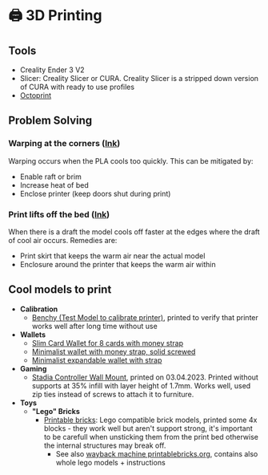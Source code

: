 # 🖨 3D Printing

## Tools

* Creality Ender 3 V2
* Slicer: Creality Slicer or CURA. Creality Slicer is a stripped down version of CURA with ready to use profiles
* [Octoprint](https://octoprint.org/)&#x20;

## Problem Solving

### Warping at the corners ([lnk](https://www.wevolver.com/article/what-causes-3d-print-warping-and-how-to-prevent-it))

Warping occurs when the PLA cools too quickly. This can be mitigated by:

* Enable raft or brim
* Increase heat of bed
* Enclose printer (keep doors shut during print)

### Print lifts off the bed ([lnk](https://www.reddit.com/r/3Dprinting/comments/ae7pbf/pla\_lifting\_off\_bed\_during\_prints\_cant\_figure\_out/))

When there is a draft the model cools off faster at the edges where the draft of cool air occurs. Remedies are:

* Print skirt that keeps the warm air near the actual model
* Enclosure around the printer that keeps the warm air within

## Cool models to print

* **Calibration**
  * [Benchy (Test Model to calibrate printer)](https://www.thingiverse.com/thing:763622), printed to verify that printer works well after long time without use
* **Wallets**
  * [Slim Card Wallet for 8 cards with money strap](https://www.thingiverse.com/thing:4797082)
  * [Minimalist wallet with money strap, solid screwed](https://www.thingiverse.com/thing:3572911)
  * [Minimalist expandable wallet with strap](https://www.thingiverse.com/thing:4831962)
* **Gaming**
  * [Stadia Controller Wall Mount](https://www.thingiverse.com/thing:4893266), printed on 03.04.2023. Printed without supports at 35% infill with layer height of 1.7mm. Works well, used zip ties instead of screws to attach it to furniture.
* **Toys**
  * **"Lego" Bricks**
    * [Printable bricks](https://printablebricks.com/): Lego compatible brick models, printed some 4x blocks - they work well but aren't support strong, it's important to be carefull when unsticking them from the print bed otherwise the internal structures may break off.
      * See also [wayback machine printablebricks.org](https://web.archive.org/web/20190718130413/https://printabrick.org/), contains also whole lego models + instructions
